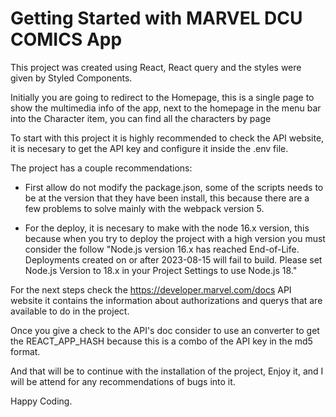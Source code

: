 # Getting Started with MARVEL DCU COMICS App

This project was created using React, React query and the styles were given by Styled Components.

Initially you are going to redirect to the Homepage, this is a single page to show the multimedia info of the app, next to the homepage in the menu bar into the Character item, you can find all the characters by page

To start with this project it is highly recommended to check the API website, it is necesary to get
the API key and configure it inside the .env file.

The project has a couple recommendations: 

* First allow do not modify the package.json, some of the scripts needs to be at the version that they have been install, this because there are a few problems 
to solve mainly with the webpack version 5.

* For the deploy, it is necesary to make with the node 16.x version, this because when you try to deploy the project with a high version you must consider the follow "Node.js version 16.x has reached End-of-Life. Deployments created on or after 2023-08-15 will fail to build. Please set Node.js Version to 18.x in your Project Settings to use Node.js 18."

For the next steps check the https://developer.marvel.com/docs API website it contains the information about authorizations and querys that are available to do in the project.

Once you give a check to the API's doc consider to use an converter to get the REACT_APP_HASH because this is a combo of the API key in the md5 format.

And that will be to continue with the installation of the project, Enjoy it, and I will be attend for any recommendations of bugs into it.

Happy Coding.

